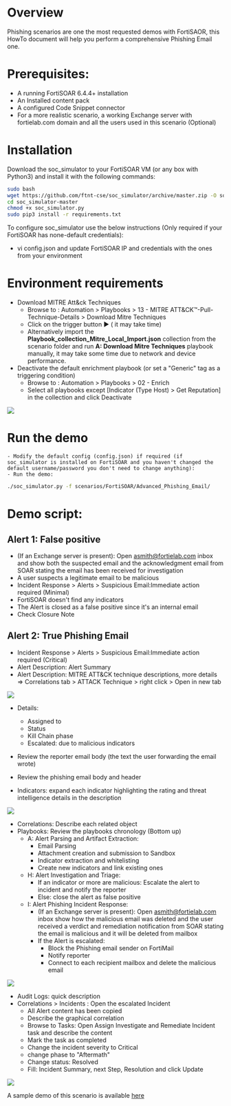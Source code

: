 # Overview
Phishing scenarios are one the most requested demos with FortiSAOR, this HowTo document will help you perform a comprehensive Phishing Email one.

# Prerequisites:

-  A running FortiSOAR 6.4.4+ installation
-  An Installed content pack
-  A configured Code Snippet connector
-  For a more realistic scenario, a working Exchange server with fortielab.com domain and all the users used in this scenario (Optional)

# Installation
Download the soc_simulator to your FortiSOAR VM (or any box with Python3) and install it with the following commands:
```bash
sudo bash
wget https://github.com/ftnt-cse/soc_simulator/archive/master.zip -O soc_simulator.zip && unzip soc_simulator.zip && rm -f soc_simulator.zip
cd soc_simulator-master
chmod +x soc_simulator.py
sudo pip3 install -r requirements.txt
```
To configure soc_simulator use the below instructions (Only required if your FortiSOAR has none-default credentials):

-  vi config.json and update FortiSOAR IP and credentials with the ones from your environment

# Environment requirements

-  Download MITRE Att&ck Techniques
	- Browse to : Automation > Playbooks > 13 - MITRE ATT&CK™-Pull-Technique-Details > Download Mitre Techniques
	- Click on the trigger button ► ( it may take time)
    - Alternatively import the **Playbook_collection_Mitre_Local_Import.json** collection from the scenario folder and run **A: Download Mitre Techniques** playbook manually, it may take some time due to network and device performance.
- Deactivate the default enrichment playbook (or set a "Generic" tag as a triggering condition)
    - Browse to : Automation > Playbooks > 02 - Enrich
    - Select all playbooks except [Indicator (Type Host) > Get Reputation] in the collection and click Deactivate 

![](media/deactivate_enrich_collection.png)

# Run the demo
    - Modify the default config (config.json) if required (if soc_simulator is installed on FortiSOAR and you haven't changed the default username/password you don't need to change anything):
    - Run the demo:
```bash
./soc_simulator.py -f scenarios/FortiSOAR/Advanced_Phishing_Email/ 
```

# Demo script:
## Alert 1: False positive
- (If an Exchange server is present): Open asmith@fortielab.com inbox and show both the suspected email and the acknowledgment email from SOAR stating the email has been received for investigation
- A user suspects a legitimate email to be malicious
- Incident Response > Alerts > Suspicious Email:Immediate action required (Minimal)
- FortiSOAR doesn't find any indicators
- The Alert is closed as a false positive since it's an internal email
- Check Closure Note

## Alert 2: True Phishing Email
- Incident Response > Alerts > Suspicious Email:Immediate action required (Critical)
- Alert Description: Alert Summary
- Alert Description: MITRE ATT&CK technique descriptions, more details => Correlations tab > ATTACK Technique > right click > Open in new tab

![](media/mitre_record.png)

- Details: 
    - Assigned to
    - Status
    - Kill Chain phase
    - Escalated: due to malicious indicators

- Review the reporter email body (the text the user forwarding the email wrote)
- Review the phishing email body and header
- Indicators: expand each indicator highlighting the rating and threat intelligence details in the description 

![](media/expand_indicators.png)

- Correlations: Describe each related object
- Playbooks: Review the playbooks chronology (Bottom up)
    - A: Alert Parsing and Artifact Extraction:
        - Email Parsing     
        - Attachment creation and submission to Sandbox
        - Indicator extraction and whitelisting
        - Create new indicators and link existing ones
    - H: Alert Investigation and Triage:
        - If an indicator or more are malicious: Escalate the alert to incident and notify the reporter
        - Else: close the alert as false positive
    - I: Alert Phishing Incident Response:
        - (If an Exchange server is present): Open asmith@fortielab.com inbox show how the malicious email was deleted and the user received a verdict and remediation notification from SOAR stating the email is malicious and it will be deleted from mailbox
        - If the Alert is escalated:
            - Block the Phishing email sender on FortiMail
            - Notify reporter
            - Connect to each recipient mailbox and delete the malicious email

![](media/playbooks.png)

- Audit Logs: quick description 
- Correlations > Incidents : Open the escalated Incident
    - All Alert content has been copied
    - Describe the graphical correlation
    - Browse to Tasks: Open Assign Investigate and Remediate Incident task and describe the content
    - Mark the task as completed
    - Change the incident severity to Critical
    - change phase to "Aftermath"
    - Change status: Resolved 
    - Fill: Incident Summary, next Step, Resolution and click Update

![](media/incident_correlation.png)


A sample demo of this scenario is available [here](https://www.youtube.com/watch?v=vuiDVAXjIEA)
